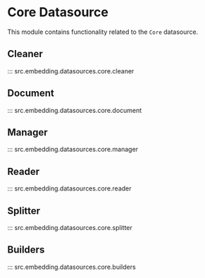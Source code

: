 # Core Datasource

This module contains functionality related to the `Core` datasource.

## Cleaner

::: src.embedding.datasources.core.cleaner

## Document

::: src.embedding.datasources.core.document

## Manager

::: src.embedding.datasources.core.manager

## Reader

::: src.embedding.datasources.core.reader

## Splitter

::: src.embedding.datasources.core.splitter

## Builders

::: src.embedding.datasources.core.builders
